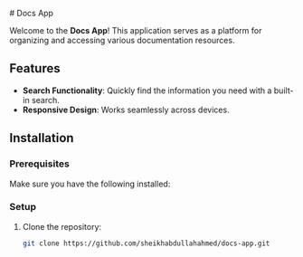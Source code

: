 \# Docs App

Welcome to the **Docs App**! This application serves as a platform for organizing and accessing various documentation resources. 

## Features

- **Search Functionality**: Quickly find the information you need with a built-in search.
- **Responsive Design**: Works seamlessly across devices.

## Installation

### Prerequisites

Make sure you have the following installed:
### Setup

1. Clone the repository:
   ```bash
   git clone https://github.com/sheikhabdullahahmed/docs-app.git
